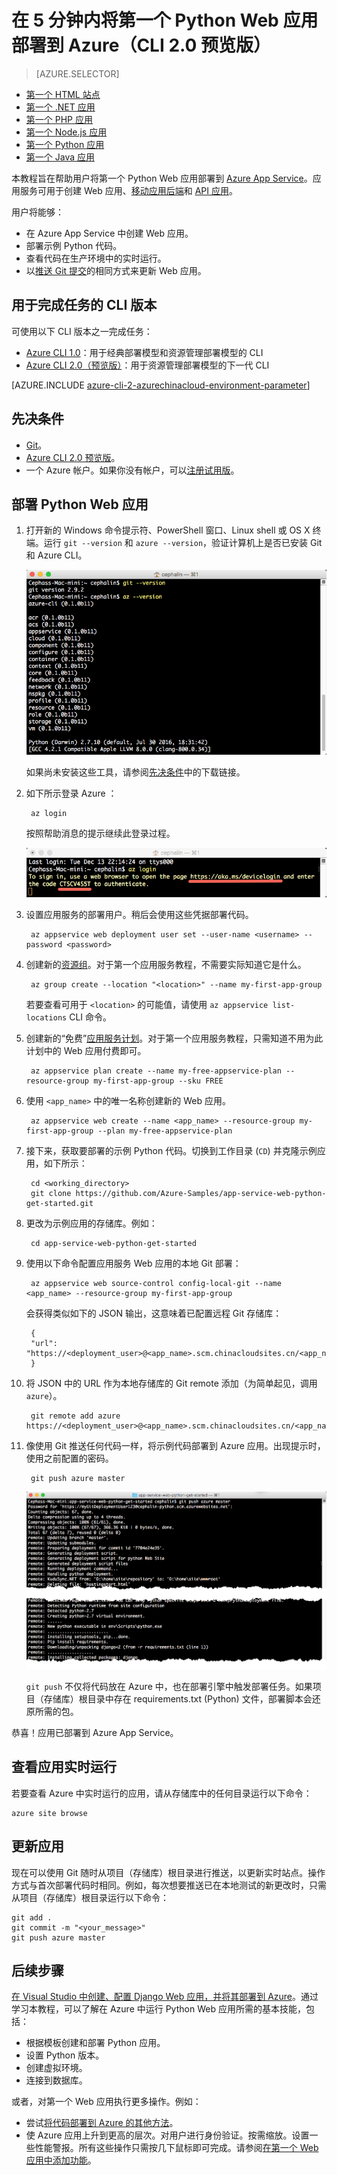 <properties
    pageTitle="在 5 分钟内将第一个 Python Web 应用部署到 Azure（CLI 2.0 预览版）| Azure"
    description="了解如何通过部署示例 Python 应用，轻松地在应用服务中运行 Web 应用。快速进行实际的开发，立即查看结果。"
    services="app-service\web"
    documentationcenter=""
    author="cephalin"
    manager="wpickett"
    editor="" />
<tags
    ms.assetid="928ee2e5-6143-4c0c-8546-366f5a3d80ce"
    ms.service="app-service-web"
    ms.workload="web"
    ms.tgt_pltfrm="na"
    ms.devlang="na"
    ms.topic="hero-article"
    ms.date="01/04/2017"
    wacn.date="02/10/2017"
    ms.author="cephalin" />  


# 在 5 分钟内将第一个 Python Web 应用部署到 Azure（CLI 2.0 预览版）
> [AZURE.SELECTOR]
- [第一个 HTML 站点](/documentation/articles/app-service-web-get-started-html/)
- [第一个 .NET 应用](/documentation/articles/app-service-web-get-started-dotnet/)
- [第一个 PHP 应用](/documentation/articles/app-service-web-get-started-php/)
- [第一个 Node.js 应用](/documentation/articles/app-service-web-get-started-nodejs/)
- [第一个 Python 应用](/documentation/articles/app-service-web-get-started-python/)
- [第一个 Java 应用](/documentation/articles/app-service-web-get-started-java/)

本教程旨在帮助用户将第一个 Python Web 应用部署到 [Azure App Service](/documentation/articles/app-service-value-prop-what-is/)。应用服务可用于创建 Web 应用、[移动应用后端](/documentation/services/app-service/mobile/)和 [API 应用](/documentation/articles/app-service-api-apps-why-best-platform/)。

用户将能够：

* 在 Azure App Service 中创建 Web 应用。
* 部署示例 Python 代码。
* 查看代码在生产环境中的实时运行。
* 以[推送 Git 提交](https://git-scm.com/docs/git-push)的相同方式来更新 Web 应用。

## 用于完成任务的 CLI 版本

可使用以下 CLI 版本之一完成任务：

- [Azure CLI 1.0](/documentation/articles/app-service-web-get-started-python-cli-nodejs/)：用于经典部署模型和资源管理部署模型的 CLI
- [Azure CLI 2.0（预览版）](/documentation/articles/app-service-web-get-started-python/)：用于资源管理部署模型的下一代 CLI

[AZURE.INCLUDE [azure-cli-2-azurechinacloud-environment-parameter](../../includes/azure-cli-2-azurechinacloud-environment-parameter.md)]

## <a name="Prerequisites"></a>先决条件
* [Git](http://www.git-scm.com/downloads)。
* [Azure CLI 2.0 预览版](https://docs.microsoft.com/cli/azure/install-az-cli2)。
* 一个 Azure 帐户。如果你没有帐户，可以[注册试用版](/pricing/1rmb-trial/?WT.mc_id=A261C142F)。

## 部署 Python Web 应用
1. 打开新的 Windows 命令提示符、PowerShell 窗口、Linux shell 或 OS X 终端。运行 `git --version` 和 `azure --version`，验证计算机上是否已安装 Git 和 Azure CLI。
   
    ![在 Azure 中测试第一个 Web 应用的 CLI 工具安装](./media/app-service-web-get-started-languages/1-test-tools-2.0.png)
   
    如果尚未安装这些工具，请参阅[先决条件](#Prerequisites)中的下载链接。
2. 如下所示登录 Azure ：
   
        az login
   
    按照帮助消息的提示继续此登录过程。
   
    ![登录到 Azure 以创建第一个 Web 应用](./media/app-service-web-get-started-languages/3-azure-login-2.0.png)  


3. 设置应用服务的部署用户。稍后会使用这些凭据部署代码。
   
        az appservice web deployment user set --user-name <username> --password <password>

3. 创建新的[资源组](/documentation/articles/resource-group-overview/)。对于第一个应用服务教程，不需要实际知道它是什么。

        az group create --location "<location>" --name my-first-app-group

    若要查看可用于 `<location>` 的可能值，请使用 `az appservice list-locations` CLI 命令。

3. 创建新的“免费”[应用服务计划](/documentation/articles/azure-web-sites-web-hosting-plans-in-depth-overview/)。对于第一个应用服务教程，只需知道不用为此计划中的 Web 应用付费即可。

        az appservice plan create --name my-free-appservice-plan --resource-group my-first-app-group --sku FREE

4. 使用 `<app_name>` 中的唯一名称创建新的 Web 应用。

        az appservice web create --name <app_name> --resource-group my-first-app-group --plan my-free-appservice-plan

4. 接下来，获取要部署的示例 Python 代码。切换到工作目录 (`CD`) 并克隆示例应用，如下所示：
   
        cd <working_directory>
        git clone https://github.com/Azure-Samples/app-service-web-python-get-started.git

5. 更改为示例应用的存储库。例如：
   
        cd app-service-web-python-get-started
5. 使用以下命令配置应用服务 Web 应用的本地 Git 部署：

        az appservice web source-control config-local-git --name <app_name> --resource-group my-first-app-group

    会获得类似如下的 JSON 输出，这意味着已配置远程 Git 存储库：

        {
        "url": "https://<deployment_user>@<app_name>.scm.chinacloudsites.cn/<app_name>.git"
        }

6. 将 JSON 中的 URL 作为本地存储库的 Git remote 添加（为简单起见，调用 `azure`）。

        git remote add azure https://<deployment_user>@<app_name>.scm.chinacloudsites.cn/<app_name>.git
   
7. 像使用 Git 推送任何代码一样，将示例代码部署到 Azure 应用。出现提示时，使用之前配置的密码。
   
        git push azure master
   
    ![在 Azure 中将代码推送到第一个 Web 应用](./media/app-service-web-get-started-languages/python-git-push.png)  

   
    `git push` 不仅将代码放在 Azure 中，也在部署引擎中触发部署任务。如果项目（存储库）根目录中存在 requirements.txt (Python) 文件，部署脚本会还原所需的包。

恭喜！应用已部署到 Azure App Service。

## 查看应用实时运行
若要查看 Azure 中实时运行的应用，请从存储库中的任何目录运行以下命令：

    azure site browse

## 更新应用
现在可以使用 Git 随时从项目（存储库）根目录进行推送，以更新实时站点。操作方式与首次部署代码时相同。例如，每次想要推送已在本地测试的新更改时，只需从项目（存储库）根目录运行以下命令：

    git add .
    git commit -m "<your_message>"
    git push azure master

## 后续步骤
[在 Visual Studio 中创建、配置 Django Web 应用，并将其部署到 Azure](/documentation/articles/web-sites-python-ptvs-django-mysql/)。通过学习本教程，可以了解在 Azure 中运行 Python Web 应用所需的基本技能，包括：

* 根据模板创建和部署 Python 应用。
* 设置 Python 版本。
* 创建虚拟环境。
* 连接到数据库。

或者，对第一个 Web 应用执行更多操作。例如：

* 尝试[将代码部署到 Azure 的其他方法](/documentation/articles/web-sites-deploy/)。
* 使 Azure 应用上升到更高的层次。对用户进行身份验证。按需缩放。设置一些性能警报。所有这些操作只需按几下鼠标即可完成。请参阅[在第一个 Web 应用中添加功能](/documentation/articles/app-service-web-get-started-2/)。

<!---HONumber=Mooncake_0206_2017-->
<!--Update_Description: change for azure cli to azure cli 2.0-->